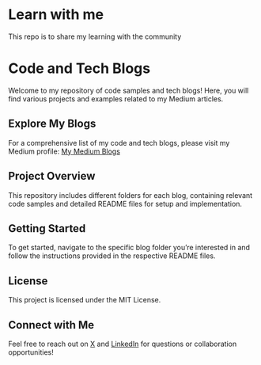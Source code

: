# Learn with me

This repo is to share my learning with the community

# Code and Tech Blogs

Welcome to my repository of code samples and tech blogs! Here, you will find various projects and examples related to my Medium articles.

## Explore My Blogs

For a comprehensive list of my code and tech blogs, please visit my Medium profile: [My Medium Blogs](https://medium.com/@maazbinmustaqeem)

## Project Overview

This repository includes different folders for each blog, containing relevant code samples and detailed README files for setup and implementation.

## Getting Started

To get started, navigate to the specific blog folder you’re interested in and follow the instructions provided in the respective README files.

## License

This project is licensed under the MIT License.

## Connect with Me

Feel free to reach out on [X](https://x.com/eyeofmaaz) and [LinkedIn](https://www.linkedin.com/in/maaz-bin-mustaqeem-34990b194/) for questions or collaboration opportunities!
